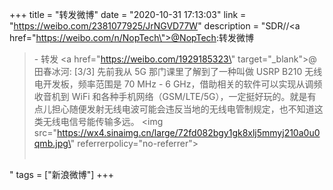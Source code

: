 +++
title = "转发微博"
date = "2020-10-31 17:13:03"
link = "https://weibo.com/2381077925/JrNGVD77W"
description = "SDR//<a href=\"https://weibo.com/n/NopTech\">@NopTech</a>:转发微博<br><blockquote> - 转发 <a href=\"https://weibo.com/1929185323\" target=\"_blank\">@田春冰河</a>: [3/3] 先前我从 5G 那门课里了解到了一种叫做 USRP B210 无线电开发板，频率范围是 70 MHz - 6 GHz，借助相关的软件可以实现从调频收音机到 WiFi 和各种手机网络（GSM/LTE/5G），一定挺好玩的。就是有点儿担心随便发射无线电波可能会违反当地的无线电管制规定，也不知道这类无线电信号能传输多远。 <img src=\"https://wx4.sinaimg.cn/large/72fd082bgy1gk8xlj5mmyj210a0u0qmb.jpg\" referrerpolicy=\"no-referrer\"><br><br></blockquote>"
tags = ["新浪微博"]
+++
